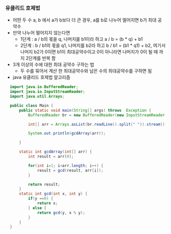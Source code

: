 ### 유클리드 호제법
  - 어떤 두 수 a, b 에서 a가 b보다 더 큰 경우, a를 b로 나누어 떨어지면 b가 최대 공약수
  - 만약 나누어 떨어지지 않는다면
    - 1단계 : a / b의 몫을 q, 나머지를 b1이라 하고 a / b = (b * q) + b1
    - 2단계 : b / b1의 몫을 q1, 나머지를 b2라 하고 b / b1 = (b1 * q1) + b2, 여기서 나머지 b2가 0이면 b1이 최대공약수이고 0이 아니라면 나머지가 0이 될 때 까지 2단계를 반복 함
  - 3개 이상의 수에 대한 최대 공약수 구하는 법
    - 두 수를 묶어서 계산 한 최대공약수와 남은 수의 최대공약수를 구하면 됨
  - java 유클리드 호제법 알고리즘 
  ```java
    import java.io.BufferedReader;
    import java.io.InputStreamReader;
    import java.util.Arrays;

    public class Main {
        public static void main(String[] args) throws  Exception {
            BufferedReader br = new BufferedReader(new InputStreamReader(System.in));

            int[] arr = Arrays.asList(br.readLine().split(" ")).stream().mapToInt(Integer::parseInt).toArray();

            System.out.println(gcdArray(arr));

        }

        static int gcdArray(int[] arr) {
            int result = arr[0];

            for(int i=1; i<arr.length; i++) {
                result = gcd(result, arr[i]);
            }

            return result;
        }
        static int gcd(int x, int y) {
            if(y ==0) {
                return x;
            } else {
                return gcd(y, x % y);
            }
        }
    }
  ```
